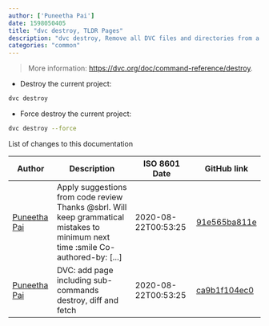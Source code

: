 ```yaml
---
author: ['Puneetha Pai']
date: 1598050405
title: "dvc destroy, TLDR Pages"
description: "dvc destroy, Remove all DVC files and directories from a DVC project."
categories: "common"
---
```

> More information: <https://dvc.org/doc/command-reference/destroy>.

- Destroy the current project:

```bash
dvc destroy
```

- Force destroy the current project:

```bash
dvc destroy --force
```
List of changes to this documentation


Author | Description | ISO 8601 Date | GitHub link
------|-----|-----|-----
[Puneetha Pai](mailto:21996583+PuneethaPai@users.noreply.github.com) | Apply suggestions from code review Thanks @sbrl. Will keep grammatical mistakes to minimum next time :smile Co-authored-by: [...] | 2020-08-22T00:53:25 | [91e565ba811e](https://github.com/tldr-pages/tldr/commit/91e565ba811e1112dc3e96f46d4b3d2bd96095c2)
[Puneetha Pai](mailto:puneethapai29@gmail.com) | DVC: add page including sub-commands destroy, diff and fetch | 2020-08-22T00:53:25 | [ca9b1f104ec0](https://github.com/tldr-pages/tldr/commit/ca9b1f104ec0c5f76981b07fd231996198fa97d6)

